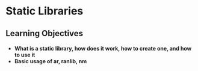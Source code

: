 <h1>Static Libraries</h1>
<h2>Learning Objectives</h2>
<h4>
<ul>
<li>What is a static library, how does it work, how to create one, and how to use it</li>
<li>Basic usage of ar, ranlib, nm</li>
</ul>
</h4>
